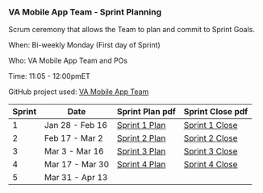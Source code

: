 ### VA Mobile App Team - Sprint Planning

Scrum ceremony that allows the Team to plan and commit to Sprint Goals.

When: Bi-weekly Monday (First day of Sprint) 

Who: VA Mobile App Team and POs

Time: 11:05 - 12:00pmET

GitHub project used: [VA Mobile App Team](https://github.com/orgs/department-of-veterans-affairs/projects/1616)



| Sprint | Date | Sprint Plan pdf | Sprint Close pdf
| --- | --- | --- |---
| 1 | Jan 28 - Feb 16 | [Sprint 1 Plan](url) | [Sprint 1 Close](url)
| 2 | Feb 17 - Mar 2 | [Sprint 2 Plan](url) | [Sprint 2 Close](url)
| 3 | Mar 3 - Mar 16 | [Sprint 3 Plan](url) | [Sprint 3 Close](url)
| 4 | Mar 17 - Mar 30 | [Sprint 4 Plan](url) | [Sprint 4 Close](url)
| 5 | Mar 31 - Apr 13 | 
